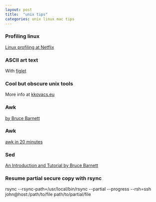 ```yaml
---
layout: post
title:  "unix tips"
categories: unix linux mac tips
---
```

### Profiling linux
[Linux profiling at Netflix](http://www.slideshare.net/brendangregg/scale2015-linux-perfprofiling)

### ASCII art text
With [figlet](http://www.figlet.org/)

### Cool but obscure unix tools
More info at [kkovacs.eu](http://kkovacs.eu/cool-but-obscure-unix-tools#)

### Awk
[by Bruce Barnett](http://www.grymoire.com/Unix/Awk.html)

### Awk
[awk in 20 minutes](http://ferd.ca/awk-in-20-minutes.html)

### Sed
[An Introduction and Tutorial by Bruce Barnett](http://www.grymoire.com/Unix/sed.html)

### Resume partial secure copy with rsync
rsync --rsync-path=/usr/local/bin/rsync --partial --progress --rsh=ssh john@host:/path/to/file path/to/partial/file
